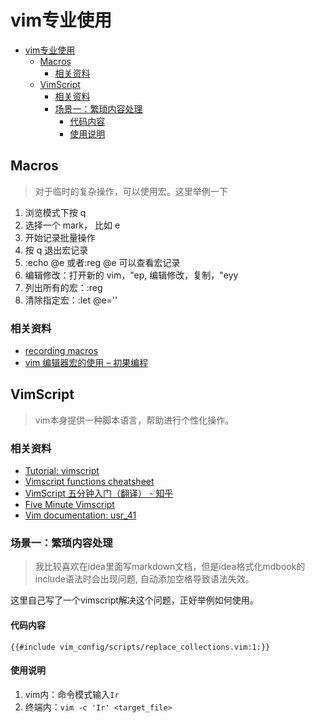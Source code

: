 # vim专业使用

<!--ts-->
* [vim专业使用](#vim专业使用)
   * [Macros](#macros)
      * [相关资料](#相关资料)
   * [VimScript](#vimscript)
      * [相关资料](#相关资料-1)
      * [场景一：繁琐内容处理](#场景一繁琐内容处理)
         * [代码内容](#代码内容)
         * [使用说明](#使用说明)

<!-- Created by https://github.com/ekalinin/github-markdown-toc -->
<!-- Added by: runner, at: Sun Sep 18 05:19:02 UTC 2022 -->

<!--te-->

## Macros

> 对于临时的复杂操作，可以使用宏。这里举例一下

1. 浏览模式下按 q
2. 选择一个 mark， 比如 e
3. 开始记录批量操作
4. 按 q 退出宏记录
5. :echo @e 或者:reg @e 可以查看宏记录
6. 编辑修改：打开新的 vim，"ep, 编辑修改，复制，"eyy
7. 列出所有的宏：:reg
8. 清除指定宏：:let @e=''

### 相关资料

- [recording macros](marginnote3app://note/91233E56-7CF4-48CD-9FD9-CA75C4DF930B)
- [vim 编辑器宏的使用 – 初果编程](https://chuguo.pro/share/473)

## VimScript

> vim本身提供一种脚本语言，帮助进行个性化操作。

### 相关资料

- [Tutorial: vimscript](https://mmmnnnmmm.com/#tutorial_vimscript)
- [Vimscript functions cheatsheet](https://devhints.io/vimscript-functions)
- [VimScript 五分钟入门（翻译） - 知乎](https://zhuanlan.zhihu.com/p/37352209)
- [Five Minute Vimscript](http://andrewscala.com/vimscript/)
- [Vim documentation: usr_41](http://vimdoc.sourceforge.net/htmldoc/usr_41.html)

### 场景一：繁琐内容处理

> 我比较喜欢在idea里面写markdown文档，但是idea格式化mdbook的include语法时会出现问题, 自动添加空格导致语法失效。

这里自己写了一个vimscript解决这个问题，正好举例如何使用。

#### 代码内容

```vim-script
{{#include vim_config/scripts/replace_collections.vim:1:}}
```

#### 使用说明

1. vim内：命令模式输入`Ir`
2. 终端内：`vim -c 'Ir' <target_file>`